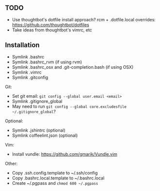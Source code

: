 ## TODO

* Use thoughtbot's dotfile install approach? rcm + .dotfile.local overrides: https://github.com/thoughtbot/dotfiles
* Take ideas from thoughtbot's vimrc, etc

## Installation

* Symlink .bashrc
* Symlink .bashrc\_rvm (if using rvm)
* Symlink .bashrc\_osx and .git-completion.bash (if using OSX)
* Symlink .vimrc
* Symlink .gitconfig

Git:

* Set git email: `git config --global user.email <email>`
* Symlink .gitignore\_global
* May need to run `git config --global core.excludesfile ~/.gitignore_global`?

Optional:

* Symlink .jshintrc (optional)
* Symlink coffeelint.json (optional)

Vim:

* Install vundle: https://github.com/gmarik/Vundle.vim

Other:

* Copy .ssh.config.template to ~/.ssh/config
* Copy .bashrc.local.template to ~/.bashrc.local
* Create ~/.pgpass and `chmod 600 ~/.pgpass`
